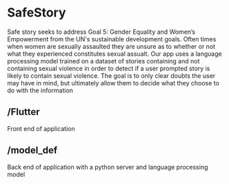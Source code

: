 # SafeStory
Safe story seeks to address Goal 5: Gender Equality and Women’s Empowerment from the UN's sustainable development goals. Often times when women are sexually assaulted they are unsure as to whether or not what they experienced constitutes sexual assualt. Our app uses a language processing model trained on a dataset of stories containing and not containing sexual violence in order to detect if a user prompted story is likely to contain sexual violence. The goal is to only clear doubts the user may have in mind, but ultimately allow them to decide what they choose to do with the information

## /Flutter

Front end of application

## /model_def

Back end of application with a python server and language processing model
